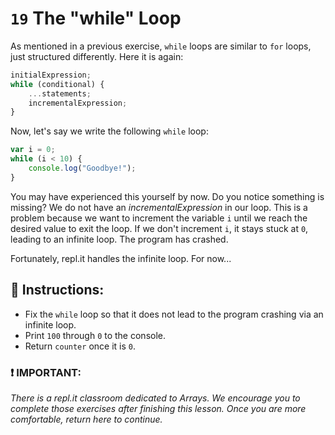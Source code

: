 # `19` The "while" Loop

As mentioned in a previous exercise, `while` loops are similar to `for` loops, just structured differently.  Here it is again:

```js
initialExpression;
while (conditional) {
    ...statements;
    incrementalExpression;
}
```

Now, let's say we write the following `while` loop:

```js
var i = 0;
while (i < 10) {
    console.log("Goodbye!");
}
```
You may have experienced this yourself by now.  Do you notice something is missing?  We do not have an *incrementalExpression* in our loop.  This is a problem because we want to increment the variable `i` until we reach the desired value to exit the loop.  If we don't increment `i`, it stays stuck at `0`, leading to an infinite loop.  The program has crashed.

Fortunately, repl.it handles the infinite loop. For now...

## :pencil: Instructions:
* Fix the `while` loop so that it does not lead to the program crashing via an infinite loop.
* Print `100` through `0` to the console. 
* Return `counter` once it is `0`.

### :exclamation: IMPORTANT: 
*There is a repl.it classroom dedicated to Arrays.  We encourage you to complete those exercises after finishing this lesson. Once you are more comfortable, return here to continue.*


